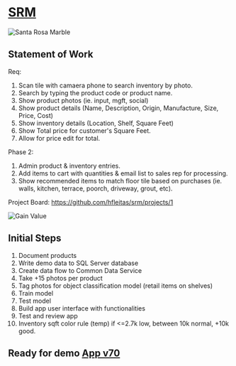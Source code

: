 # [SRM](https://santarosamarble.com)
![Santa Rosa Marble](https://static.wixstatic.com/media/0d19f6_4c3d916d1bfa4883a7dcf5c6867d2e90~mv2.jpg/v1/fill/w_1024,h_977,al_c,q_85,usm_0.66_1.00_0.01/0d19f6_4c3d916d1bfa4883a7dcf5c6867d2e90~mv2.webp)

## Statement of Work

Req:
1. Scan tile with camaera phone to search inventory by photo.
2. Search by typing the product code or product name. 
3. Show product photos (ie. input, mgft, social)
4. Show product details (Name, Description, Origin, Manufacture, Size, Price, Cost)
5. Show inventory details (Location, Shelf, Square Feet)
6. Show Total price for customer's Square Feet.
7. Allow for price edit for total.

Phase 2:
1. Admin product & inventory entries.
2. Add items to cart with quantities & email list to sales rep for processing.
3. Show recommended items to match floor tile based on purchases (ie. walls, kitchen, terrace, poorch, driveway, grout, etc). 

Project Board: https://github.com/hfleitas/srm/projects/1

![Gain Value](https://pwrappscdn.azureedge.net/cvt-f9bd637f5269a3f04e4a51ce84e5f3b79c46481163a186844c9f6866ee6fd19b/images/page/ai-builder/panel-gainvalue.jpg)

## Initial Steps
1. Document products
2. Write demo data to SQL Server database
3. Create data flow to Common Data Service
4. Take +15 photos per product
5. Tag photos for object classification model (retail items on shelves)
6. Train model
7. Test model
8. Build app user interface with functionalities
9. Test and review app
10. Inventory sqft color rule (temp) if <=2.7k low, between 10k normal, +10k good.

## Ready for demo [App v70](https://apps.powerapps.com/play/02a246dc-4251-46c4-95a9-200c4f210af0?tenantId=800d472c-8288-4f27-8978-f726a7a3d1f0)